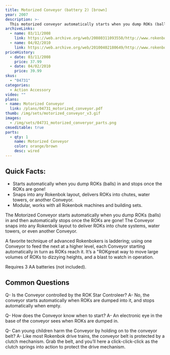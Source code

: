 ```yaml
---
title: Motorized Conveyor (battery 2) [brown]
year: 2007
description: >-
  This motorized conveyor automatically starts when you dump ROKs (balls) in and then automatically stops once the ROKs are gone! And this latest version of our Conveyor no longer needs to be plugged in - it runs on batteries so you can put it anywhere and have as many as you want in your world. Chain them together to move loads as high as you dare! Works with any Start Set and requires three AA batteries
archiveLinks:
  - name: 03/11/2008
    link: https://web.archive.org/web/20080311093550/http://www.rokenbok.com/RO_Products/Accessories/AC_04731.asp
  - name: 04/02/2010
    link: https://web.archive.org/web/20100402180649/http://www.rokenbok.com/RO_Products/Accessories/AC_04731.asp
priceHistory:
  - date: 03/11/2008
    price: 37.99
  - date: 04/02/2010
    price: 39.99
skus:
  - "04731"
categories: 
  - Action Accessory
video: ""
plans:
- name: Motorized Conveyor
  link: /plans/04731_motorized_conveyor.pdf
thumb: /img/sets/motorized_conveyor_v3.gif
images:
  - /img/sets/04731_motorized_converyor_parts.png
cmseditable: true
parts:
  - qty: 1
    name: Motorized Conveyor
    color: orange/brown
    desc: wired
---
```


## Quick Facts:
  - Starts automatically when you dump ROKs (balls) in and stops once the ROKs are gone!
  - Snaps into any Rokenbok layout, delivers ROKs into chutes, water towers, or another Conveyor.
  - Modular, works with all Rokenbok machines and building sets.

The Motorized Conveyor starts automatically when you dump ROKs (balls) in and then automatically stops once the ROKs are gone!  The Conveyor snaps into any Rokenbok layout to deliver ROKs into chute systems, water towers, or even another Conveyor.

A favorite technique of advanced Rokenbokers is laddering; using one Conveyor to feed the next at a higher level, each Conveyor starting automatically in turn as ROKs reach it.  It’s a "ROKgreat way to move large volumes of ROKs to dizzying heights, and a blast to watch in operation.

Requires 3 AA batteries (not included).

## Common Questions
Q- Is the Conveyor controlled by the ROK Star Controleer?
A- No, the conveyor starts automatically when ROKs are dumped into it, and stops automatically when empty.

Q- How does the Conveyor know when to start?
A- An electronic eye in the base of the conveyor sees when ROKs are dumped in.

Q- Can young children harm the Conveyor by holding on to the conveyor belt?
A- Like most Rokenbok drive trains, the conveyor belt is protected by a clutch mechanism. Grab the belt, and you’ll here a click-click-click as the clutch springs into action to protect the drive mechanism.
